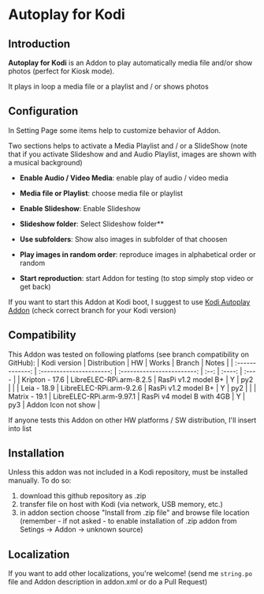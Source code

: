 # Autoplay for Kodi


## Introduction

**Autoplay for Kodi** is an Addon to play automatically media file and/or show photos (perfect for Kiosk mode).  

It plays in loop a media file or a playlist and / or shows photos  


## Configuration

In Setting Page some items help to customize behavior of Addon.

Two sections helps to activate a Media Playlist and / or a SlideShow
(note that if you activate Slideshow and and Audio Playlist, images are shown with a musical background)

* **Enable Audio / Video Media**: enable play of audio / video media
* **Media file or Playlist**: choose media file or playlist

* **Enable Slideshow**: Enable Slideshow
* **Slideshow folder**: Select Slideshow folder**
* **Use subfolders**: Show also images in subfolder of that choosen
* **Play images in random order**: reproduce images in alphabetical order or random

* **Start reproduction**: start Addon for testing (to stop simply stop video or get back)

If you want to start this Addon at Kodi boot, I suggest to use [Kodi Autoplay Addon](https://github.com/leo-c/service.autoexec.addon)
(check correct branch for your Kodi version)


## Compatibility

This Addon was tested on following platfoms (see branch compatibility on GitHub):
|   Kodi version  |       Distribution       |             HW             | Works | Branch | Notes |
| :-------------: | :----------------------: | :------------------------: | :--: | :----: | :---- |
| Kripton - 17.6 | LibreELEC-RPi.arm-8.2.5  | RasPi v1.2 model B+        |   Y   |  py2   |       |
| Leia - 18.9    | LibreELEC-RPi.arm-9.2.6  | RasPi v1.2 model B+        |   Y   |  py2   |       |
| Matrix - 19.1  | LibreELEC-RPi.arm-9.97.1 | RasPi v4 model B with 4GB  |   Y   |  py3   | Addon Icon not show |

If anyone tests this Addon on other HW platforms / SW distribution, I'll insert into list


## Installation

Unless this addon was not included in a Kodi repository, must be installed manually.
To do so:
1. download this github repository as .zip
2. transfer file on host with Kodi (via network, USB memory, etc.)
3. in addon section choose "Install from .zip file" and browse file location
   (remember - if not asked - to enable installation of .zip addon from Setings -> Addon -> unknown source)


## Localization

If you want to add other localizations, you're welcome!
(send me `string.po` file and Addon description in addon.xml or do a Pull Request)
